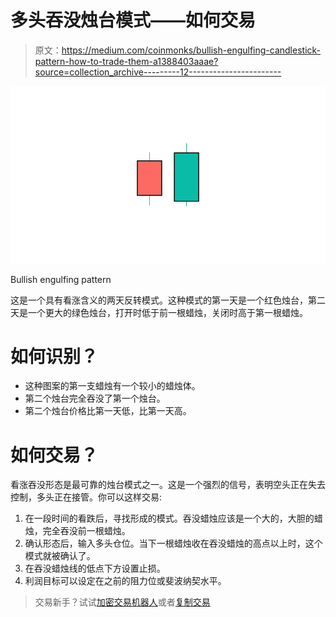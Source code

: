 # 多头吞没烛台模式——如何交易

> 原文：<https://medium.com/coinmonks/bullish-engulfing-candlestick-pattern-how-to-trade-them-a1388403aaae?source=collection_archive---------12----------------------->

![](img/e62781dad1e4ae6b3cff3426f50b75bc.png)

Bullish engulfing pattern

这是一个具有看涨含义的两天反转模式。这种模式的第一天是一个红色烛台，第二天是一个更大的绿色烛台，打开时低于前一根蜡烛，关闭时高于第一根蜡烛。

# 如何识别？

*   这种图案的第一支蜡烛有一个较小的蜡烛体。
*   第二个烛台完全吞没了第一个烛台。
*   第二个烛台价格比第一天低，比第一天高。

# 如何交易？

看涨吞没形态是最可靠的烛台模式之一。这是一个强烈的信号，表明空头正在失去控制，多头正在接管。你可以这样交易:

1.  在一段时间的看跌后，寻找形成的模式。吞没蜡烛应该是一个大的，大胆的蜡烛，完全吞没前一根蜡烛。
2.  确认形态后，输入多头仓位。当下一根蜡烛收在吞没蜡烛的高点以上时，这个模式就被确认了。
3.  在吞没蜡烛线的低点下方设置止损。
4.  利润目标可以设定在之前的阻力位或斐波纳契水平。

> 交易新手？试试[加密交易机器人](/coinmonks/crypto-trading-bot-c2ffce8acb2a)或者[复制交易](/coinmonks/top-10-crypto-copy-trading-platforms-for-beginners-d0c37c7d698c)